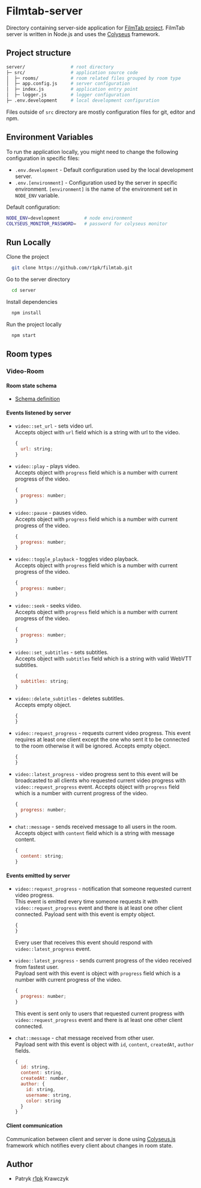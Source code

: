 # Filmtab-server

Directory containing server-side application for [FilmTab project](https://github.com/r1pk/filmtab). FilmTab server is written in Node.js and uses the [Colyseus](https://colyseus.io/) framework.

## Project structure

```bash
server/                 # root directory
├─ src/                 # application source code
│  ├─ rooms/            # room related files grouped by room type
│  ├─ app.config.js     # server configuration
│  ├─ index.js          # application entry point
│  ├─ logger.js         # logger configuration
├─ .env.development     # local development configuration
```

Files outside of `src` directory are mostly configuration files for git, editor and npm.

## Environment Variables

To run the application locally, you might need to change the following configuration in specific files:

- `.env.development` - Default configuration used by the local development server.
- `.env.[environment]` - Configuration used by the server in specific environment. `[environment]` is the name of the environment set in `NODE_ENV` variable.

Default configuration:

```bash
NODE_ENV=development         # node environment
COLYSEUS_MONITOR_PASSWORD=   # password for colyseus monitor
```

## Run Locally

Clone the project

```bash
  git clone https://github.com/r1pk/filmtab.git
```

Go to the server directory

```bash
  cd server
```

Install dependencies

```bash
  npm install
```

Run the project locally

```bash
  npm start
```

## Room types

### Video-Room

#### Room state schema

- [Schema definition](./src/rooms/video-room/schemas/RoomState.js)

#### Events listened by server

- `video::set_url` - sets video url.  
  Accepts object with `url` field which is a string with url to the video.

  ```javascript
  {
    url: string;
  }
  ```

- `video::play` - plays video.  
  Accepts object with `progress` field which is a number with current progress of the video.

  ```javascript
  {
    progress: number;
  }
  ```

- `video::pause` - pauses video.  
  Accepts object with `progress` field which is a number with current progress of the video.

  ```javascript
  {
    progress: number;
  }
  ```

- `video::toggle_playback` - toggles video playback.  
  Accepts object with `progress` field which is a number with current progress of the video.

  ```javascript
  {
    progress: number;
  }
  ```

- `video::seek` - seeks video.  
  Accepts object with `progress` field which is a number with current progress of the video.

  ```javascript
  {
    progress: number;
  }
  ```

- `video::set_subtitles` - sets subtitles.  
  Accepts object with `subtitles` field which is a string with valid WebVTT subtitles.

  ```javascript
  {
    subtitles: string;
  }
  ```

- `video::delete_subtitles` - deletes subtitles.  
  Accepts empty object.

  ```javascript
  {
  }
  ```

- `video::request_progress` - requests current video progress. This event requires at least one client except the one who sent it to be connected to the room otherwise it will be ignored.
  Accepts empty object.

  ```javascript
  {
  }
  ```

- `video::latest_progress` - video progress sent to this event will be broadcasted to all clients who requested current video progress with `video::request_progress` event.
  Accepts object with `progress` field which is a number with current progress of the video.

  ```javascript
  {
    progress: number;
  }
  ```

- `chat::message` - sends received message to all users in the room.  
  Accepts object with `content` field which is a string with message content.

  ```javascript
  {
    content: string;
  }
  ```

#### Events emitted by server

- `video::request_progress` - notification that someone requested current video progress.  
  This event is emitted every time someone requests it with `video::request_progress` event and there is at least one other client connected.
  Payload sent with this event is empty object.

  ```javascript
  {
  }
  ```

  Every user that receives this event should respond with `video::latest_progress` event.

- `video::latest_progress` - sends current progress of the video received from fastest user.  
  Payload sent with this event is object with `progress` field which is a number with current progress of the video.

  ```javascript
  {
    progress: number;
  }
  ```

  This event is sent only to users that requested current progress with `video::request_progress` event and there is at least one other client connected.

- `chat::message` - chat message received from other user.  
  Payload sent with this event is object with `id`, `content`, `createdAt`, `author` fields.

  ```javascript
  {
    id: string,
    content: string,
    createdAt: number,
    author: {
      id: string,
      username: string,
      color: string
    }
  }
  ```

#### Client communication

Communication between client and server is done using [Colyseus.js](https://www.colyseus.io/) framework which notifies every client about changes in room state.

## Author

- Patryk [r1pk](https://github.com/r1pk) Krawczyk

